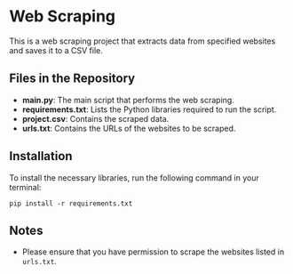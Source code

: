 # Web Scraping

This is a web scraping project that extracts data from specified websites and saves it to a CSV file.

## Files in the Repository

- **main.py**: The main script that performs the web scraping.
- **requirements.txt**: Lists the Python libraries required to run the script.
- **project.csv**: Contains the scraped data.
- **urls.txt**: Contains the URLs of the websites to be scraped.

## Installation

To install the necessary libraries, run the following command in your terminal:

```
pip install -r requirements.txt
```

## Notes

- Please ensure that you have permission to scrape the websites listed in `urls.txt`.